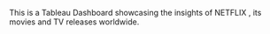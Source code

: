 This is a Tableau Dashboard showcasing the insights of NETFLIX , its movies and TV releases worldwide. 
